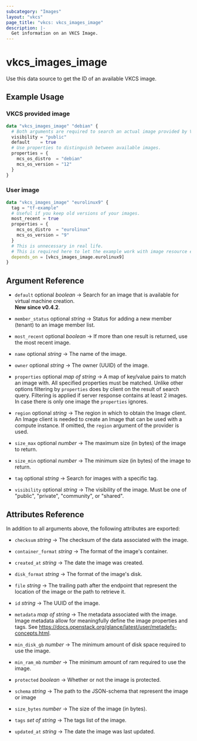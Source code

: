 ```yaml
---
subcategory: "Images"
layout: "vkcs"
page_title: "vkcs: vkcs_images_image"
description: |-
  Get information on an VKCS Image.
---
```


# vkcs_images_image

Use this data source to get the ID of an available VKCS image.

## Example Usage
### VKCS provided image
```terraform
data "vkcs_images_image" "debian" {
  # Both arguments are required to search an actual image provided by VKCS.
  visibility = "public"
  default    = true
  # Use properties to distinguish between available images.
  properties = {
    mcs_os_distro  = "debian"
    mcs_os_version = "12"
  }
}
```
### User image
```terraform
data "vkcs_images_image" "eurolinux9" {
  tag = "tf-example"
  # Useful if you keep old versions of your images.
  most_recent = true
  properties = {
    mcs_os_distro  = "eurolinux"
    mcs_os_version = "9"
  }
  # This is unnecessary in real life.
  # This is required here to let the example work with image resource example.
  depends_on = [vkcs_images_image.eurolinux9]
}
```

## Argument Reference
- `default` optional *boolean* &rarr;  Search for an image that is available for virtual machine creation.<br>**New since v0.4.2**.

- `member_status` optional *string* &rarr;  Status for adding a new member (tenant) to an image member list.

- `most_recent` optional *boolean* &rarr;  If more than one result is returned, use the most recent image.

- `name` optional *string* &rarr;  The name of the image.

- `owner` optional *string* &rarr;  The owner (UUID) of the image.

- `properties` optional *map of* *string* &rarr;  A map of key/value pairs to match an image with. All specified properties must be matched. Unlike other options filtering by `properties` does by client on the result of search query. Filtering is applied if server response contains at least 2 images. In case there is only one image the `properties` ignores.

- `region` optional *string* &rarr;  The region in which to obtain the Image client. An Image client is needed to create an Image that can be used with a compute instance. If omitted, the `region` argument of the provider is used.

- `size_max` optional *number* &rarr;  The maximum size (in bytes) of the image to return.

- `size_min` optional *number* &rarr;  The minimum size (in bytes) of the image to return.

- `tag` optional *string* &rarr;  Search for images with a specific tag.

- `visibility` optional *string* &rarr;  The visibility of the image. Must be one of "public", "private", "community", or "shared".


## Attributes Reference
In addition to all arguments above, the following attributes are exported:
- `checksum` *string* &rarr;  The checksum of the data associated with the image.

- `container_format` *string* &rarr;  The format of the image's container.

- `created_at` *string* &rarr;  The date the image was created.

- `disk_format` *string* &rarr;  The format of the image's disk.

- `file` *string* &rarr;  The trailing path after the endpoint that represent the location of the image or the path to retrieve it.

- `id` *string* &rarr;  The UUID of the image.

- `metadata` *map of* *string* &rarr;  The metadata associated with the image. Image metadata allow for meaningfully define the image properties and tags. See https://docs.openstack.org/glance/latest/user/metadefs-concepts.html.

- `min_disk_gb` *number* &rarr;  The minimum amount of disk space required to use the image.

- `min_ram_mb` *number* &rarr;  The minimum amount of ram required to use the image.

- `protected` *boolean* &rarr;  Whether or not the image is protected.

- `schema` *string* &rarr;  The path to the JSON-schema that represent the image or image

- `size_bytes` *number* &rarr;  The size of the image (in bytes).

- `tags` *set of* *string* &rarr;  The tags list of the image.

- `updated_at` *string* &rarr;  The date the image was last updated.



